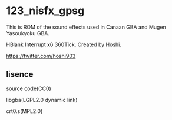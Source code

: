# 123_nisfx_gpsg

This is ROM of the sound effects used in Canaan GBA and Mugen Yasoukyoku GBA.

HBlank Interrupt x6 360Tick. Created by Hoshi.

https://twitter.com/hoshi903

## lisence

source code(CC0)

libgba(LGPL2.0 dynamic link)

crt0.s(MPL2.0)
